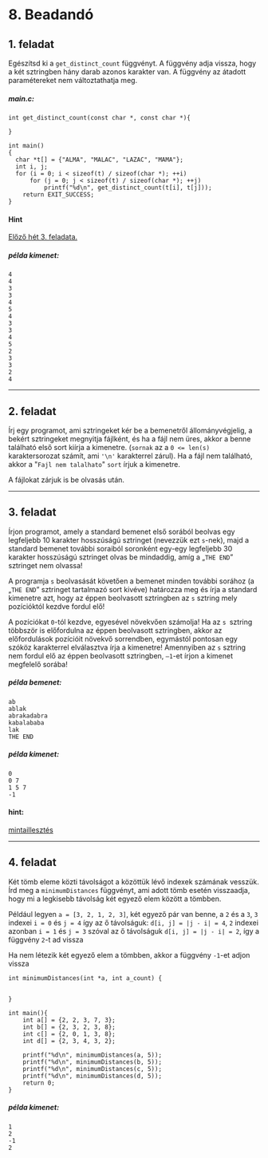 
# 8. Beadandó

## 1. feladat
Egészítsd ki a `get_distinct_count` függvényt. A függvény adja vissza, hogy a két
sztringben hány darab azonos karakter van. A függvény az átadott paramétereket
nem változtathatja meg.

##### main.c:
```
int get_distinct_count(const char *, const char *){

}

int main()
{
  char *t[] = {"ALMA", "MALAC", "LAZAC", "MAMA"};
  int i, j;
  for (i = 0; i < sizeof(t) / sizeof(char *); ++i)
      for (j = 0; j < sizeof(t) / sizeof(char *); ++j)
          printf("%d\n", get_distinct_count(t[i], t[j]));
    return EXIT_SUCCESS;
}
```

#### Hint
[Előző hét 3. feladata.](https://github.com/VGeorgee/Prog1/tree/master/orai-anyag/8.%20het/hazifeladat-megoldasok#3-feladat)


##### példa kimenet:
```
4
4
3
3
4
5
4
3
3
4
5
2
3
3
2
4
```

---

## 2. feladat 
Írj egy programot, ami sztringeket kér be a bemenetről állományvégjelig,
a bekért sztringeket megnyitja fájlként, és ha a fájl nem üres,
akkor a benne található első sort kiírja a kimenetre.
(`sornak` az a `0 <= len(s)` karaktersorozat számít, ami `'\n'` karakterrel zárul).
Ha a fájl nem található, akkor a "`Fajl nem talalhato`" `sort` írjuk a kimenetre.

A fájlokat zárjuk is be olvasás után.

---

## 3. feladat
Írjon programot, amely a standard bemenet első sorából beolvas egy legfeljebb 
10 karakter hosszúságú sztringet (nevezzük ezt `s`-nek), majd a standard bemenet
 további soraiból soronként egy-egy legfeljebb 30 karakter hosszúságú sztringet 
 olvas be mindaddig, amíg a „`THE END`” sztringet nem olvassa!

A programja `s` beolvasását követően a bemenet minden további sorához 
(a „`THE END`” sztringet tartalmazó sort kivéve) határozza meg és írja a 
standard kimenetre azt, hogy az éppen beolvasott sztringben az `s` sztring
 mely pozícióktól kezdve fordul elő! 
 
 A pozíciókat `0`-tól kezdve, egyesével
  növekvően számolja! Ha az `s `sztring többször is előfordulna az éppen beolvasott
   sztringben, akkor az előfordulások pozícióit növekvő sorrendben, egymástól
    pontosan egy szóköz karakterrel elválasztva írja a kimenetre! 
    Amennyiben az `s` sztring nem fordul elő az éppen beolvasott sztringben, 
    `–1`-et írjon a kimenet megfelelő sorába!

##### példa bemenet:
```
ab
ablak
abrakadabra
kabalababa
lak
THE END
```

##### példa kimenet:
```
0
0 7
1 5 7
-1
```

#### hint:
[mintaillesztés](https://github.com/VGeorgee/Prog1/tree/master/orai-anyag/7.%20het#1-feladat)

---


## 4. feladat
Két tömb eleme közti távolságot a közöttük lévő indexek számának vesszük.
Írd meg a `minimumDistances` függvényt, ami adott tömb esetén visszaadja,
hogy mi a legkisebb távolság két egyező elem között a tömbben.

Például legyen `a = [3, 2, 1, 2, 3]`, két egyező pár van benne, 
a `2` és a `3`,  `3` indexei `i = 0` és `j = 4` így az ő távolságuk:
`d[i, j] = |j - i| = 4`,  `2` indexei azonban `i = 1` és `j = 3` szóval
az ő távolságuk `d[i, j] = |j - i| = 2`, így a függvény `2`-t ad vissza

Ha nem létezik két egyező elem a tömbben, akkor a függvény
`-1`-et adjon vissza
```
int minimumDistances(int *a, int a_count) {
    
    
}

int main(){
    int a[] = {2, 2, 3, 7, 3};
    int b[] = {2, 3, 2, 3, 8};
    int c[] = {2, 0, 1, 3, 8};
    int d[] = {2, 3, 4, 3, 2};
    
    printf("%d\n", minimumDistances(a, 5));
    printf("%d\n", minimumDistances(b, 5));
    printf("%d\n", minimumDistances(c, 5));
    printf("%d\n", minimumDistances(d, 5));
    return 0;
}
```

##### példa kimenet:
```
1
2
-1
2
```
